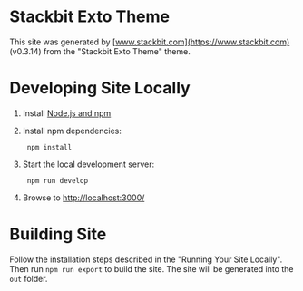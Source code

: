 # Stackbit Exto Theme

This site was generated by [www.stackbit.com](https://www.stackbit.com) (v0.3.14)
from the "Stackbit Exto Theme" theme.

# Developing Site Locally

1. Install [Node.js and npm](https://nodejs.org/en/)

1. Install npm dependencies:

        npm install



1. Start the local development server:

        npm run develop

1. Browse to [http://localhost:3000/](http://localhost:3000/)

# Building Site

Follow the installation steps described in the "Running Your Site Locally".
Then run `npm run export` to build the site. The site will be generated into
the `out` folder.
